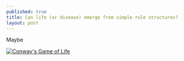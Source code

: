 ```yaml
---
published: true
title: Can life (or disease) emerge from simple rule structures?
layout: post
---
```


Maybe

[![Conway's Game of Life](https://i.ytimg.com/vi/C2vgICfQawE/maxresdefault.jpg)](https://www.youtube.com/watch?v=C2vgICfQawE "Conway's Game of Life")